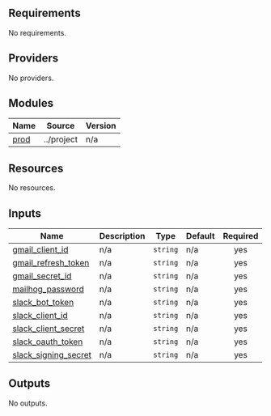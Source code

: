 ## Requirements

No requirements.

## Providers

No providers.

## Modules

| Name | Source | Version |
|------|--------|---------|
| <a name="module_prod"></a> [prod](#module\_prod) | ../project | n/a |

## Resources

No resources.

## Inputs

| Name | Description | Type | Default | Required |
|------|-------------|------|---------|:--------:|
| <a name="input_gmail_client_id"></a> [gmail\_client\_id](#input\_gmail\_client\_id) | n/a | `string` | n/a | yes |
| <a name="input_gmail_refresh_token"></a> [gmail\_refresh\_token](#input\_gmail\_refresh\_token) | n/a | `string` | n/a | yes |
| <a name="input_gmail_secret_id"></a> [gmail\_secret\_id](#input\_gmail\_secret\_id) | n/a | `string` | n/a | yes |
| <a name="input_mailhog_password"></a> [mailhog\_password](#input\_mailhog\_password) | n/a | `string` | n/a | yes |
| <a name="input_slack_bot_token"></a> [slack\_bot\_token](#input\_slack\_bot\_token) | n/a | `string` | n/a | yes |
| <a name="input_slack_client_id"></a> [slack\_client\_id](#input\_slack\_client\_id) | n/a | `string` | n/a | yes |
| <a name="input_slack_client_secret"></a> [slack\_client\_secret](#input\_slack\_client\_secret) | n/a | `string` | n/a | yes |
| <a name="input_slack_oauth_token"></a> [slack\_oauth\_token](#input\_slack\_oauth\_token) | n/a | `string` | n/a | yes |
| <a name="input_slack_signing_secret"></a> [slack\_signing\_secret](#input\_slack\_signing\_secret) | n/a | `string` | n/a | yes |

## Outputs

No outputs.
